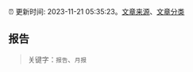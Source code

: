 :alarm_clock: 更新时间: 2023-11-21 05:35:23。[文章来源](/README.md)、[文章分类](/TAGS.md)

## 报告


> 关键字：`报告`、`月报`



